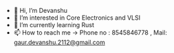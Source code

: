 - 👋 Hi, I’m Devanshu 
- 👀 I’m interested in Core Electronics and VLSI
- 🌱 I’m currently learning Rust
- 📫 How to reach me -> Phone no : 8545846778 , Mail: gaur.devanshu.2112@gmail.com

<!---
Griseoh/Griseoh is a ✨ special ✨ repository because its `README.md` (this file) appears on your GitHub profile.
You can click the Preview link to take a look at your changes.
--->
